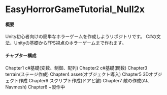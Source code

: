 # EasyHorrorGameTutorial_Null2x

#### 概要
Unity初心者向けの簡単なホラーゲームを作成しようリポジトリです。
C#の文法、Unityの基礎からFPS視点のホラーゲームまで作れます。

#### チャプター構成
Chapter1 c#基礎(変数、制御、配列) 
Chapter2 c#基礎(関数) 
Chapter3 terrain(ステージ作成) 
Chapter4 asset(オブジェクト導入) 
Chapter5 3Dオブジェクト作成 
Chapter6 スクリプト作成(ドアと鍵) 
Chapter7 敵の作成(AI、Navmesh) 
Chapter8 ~製作中 
